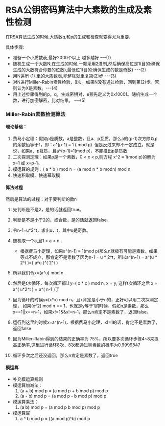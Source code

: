 # RSA公钥密码算法中大素数的生成及素性检测
在RSA算法生成的时候,大质数q,和p的生成和检查就变得尤为重要.

具体步骤:
- 准备一个小质数表,最好2000个以上,越多越好 ---(1)
- 随机生成一个大数N,在生成的时候,一颗采用2进制,然后确保高位是1(目的:确保生成的大数符合你要的位数),最低位1(目的:确保生成的数是奇数) ---(2)
- 用N遍历 (1) 里的大质数表,能整除就重复第(2)步 ---(3)
- 对N进行Miller-Rabin素性检验，8次。如果N没有通过检验，回到第(2)步。否则认为X是素数。---(4)
- 用上述步骤得到的p，q，生成密钥对，e预先定义为0x10001。随机生成一个数，进行加密解密，比对结果。 ---(5)


### Miller-Rabin素数检测算法

#### 理论基础：

1. 费马小定理：假如p是质数，a是整数，且a、p互质，那么a的(p-1)次方除以p的余数恒等于1，即：a^(p-1) ≡ 1 ( mod p).
但是反过来却不一定成立，就是说，如果a、p互质，且a^(p-1)≡1(mod p)，不能推出p是质数
2. 二次探测定理：如果p是一个素数，0 < x < p,则方程 x^2 ≡ 1(mod p)的解为x=1 或 x=p-1。
3. 模运算的规则：( a * b ) mod n = (a mod n * b modn) mod n
4. 快速积取模、快速幂取模

#### 算法过程
然后是算法的过程：对于要判断的数n

1. 先判断是不是2，是的话就返回true。

2. 判断是不是小于2的，或合数，是的话就返回false。

3. 令n-1=u*2^t，求出u，t，其中u是奇数。

4. 随机取一个a,且1 < a < n .
   - 根据费马小定理，如果a^(n-1) ≡ 1(mod p)那么n就极有可能是素数，如果等式不成立，那肯定不是素数了因为n-1 = u * 2^t，所以a^(n-1) = a^(u * 2^t )=( a^u )^( 2^t )

5. 所以我们令x=(a^u) mod n

6. 然后是t次循环，每次循环都让y=( x * x ) mod n, x = y, 这样t次循环之后 x = a^( u*2^t ) = a^( n-1 )了

7. 因为循环的时候y=(x*x) mod n，且x肯定是小于n的，正好可以用二次探测定理，
如果(x^2) mod n == 1，也就是y等于1的时候，假如n是素数，那么x==1||x==n-1，如果x!=1&&x!=n-1，那么n肯定不是素数了，返回false。

8. 运行到这里的时候x=a^(n-1)，根据费马小定理，x!=1的话，肯定不是素数了，返回false

9. 因为Miller-Rabin得到的结果的正确率为 75%，所以要多次循环步骤4~8来提高正确率,这里进行循环8次，8次都通过则素数的概率为0.9999847

10. 循环多次之后还没返回，那么n肯定是素数了，返回true

#### 模运算
  - 补充模运算规则
  - 模运算加减法：
    1. (a + b) mod p = (a mod p + b mod p) mod p
    2. (a - b) mod p = (a mod p - b mod p) mod p
  - 模运算乘法：
    1. (a b) mod p = (a mod p b mod p) mod p
  - 模运算幂
    1. a ^ b mod p = ((a mod p)^b) mod p